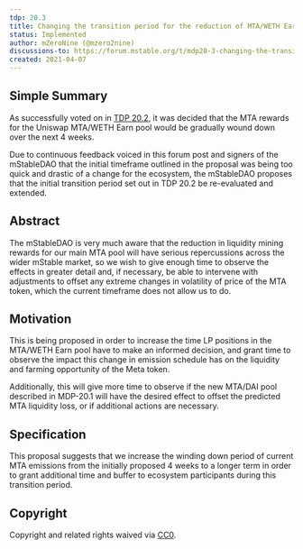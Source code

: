 ```yaml
---
tdp: 20.3
title: Changing the transition period for the reduction of MTA/WETH Earn Rewards
status: Implemented
author: mZeroNine (@mzero2nine)
discussions-to: https://forum.mstable.org/t/mdp20-3-changing-the-transition-period-for-the-reduction-of-mta-weth-earn-rewards/446
created: 2021-04-07
---
```


## Simple Summary

As successfully voted on in [TDP 20.2](./tdp-20.2), it was decided that the MTA rewards for the Uniswap MTA/WETH Earn pool would be gradually wound down over the next 4 weeks.

Due to continuous feedback voiced in this forum post and signers of the mStableDAO that the initial timeframe outlined in the proposal was being too quick and drastic of a change for the ecosystem, the mStableDAO proposes that the initial transition period set out in TDP 20.2 be re-evaluated and extended.

## Abstract

The mStableDAO is very much aware that the reduction in liquidity mining rewards for our main MTA pool will have serious repercussions across the wider mStable market, so we wish to give enough time to observe the effects in greater detail and, if necessary, be able to intervene with adjustments to offset any extreme changes in volatility of price of the MTA token, which the current timeframe does not allow us to do.

## Motivation

This is being proposed in order to increase the time LP positions in the MTA/WETH Earn pool have to make an informed decision, and grant time to observe the impact this change in emission schedule has on the liquidity and farming opportunity of the Meta token.

Additionally, this will give more time to observe if the new MTA/DAI pool described in MDP-20.1 will have the desired effect to offset the predicted MTA liquidity loss, or if additional actions are necessary.

## Specification

This proposal suggests that we increase the winding down period of current MTA emissions from the initially proposed 4 weeks to a longer term in order to grant additional time and buffer to ecosystem participants during this transition period.

## Copyright

Copyright and related rights waived via [CC0](https://creativecommons.org/publicdomain/zero/1.0/).
